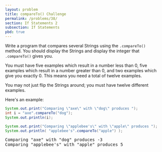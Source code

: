 ```yaml
---
layout: problem
title: compareTo() Challenge
permalink: /problems/38/
section: If Statements 2
subsection: If Statements
pbd: true
---
```

Write a program that compares several Strings using the `.compareTo()` method. 
You should display the Strings and display the integer that `.compareTo()` gives you.

You must have five examples which result in a number less than 0, 
five examples which result in a number greater than 0, and two examples which give you exactly 0. 
This means you need a total of twelve examples.

You may not just flip the Strings around; you must have twelve different examples.

Here's an example:

```java
System.out.print("Comparing \"axe\" with \"dog\" produces ");
int i = "axe".compareTo("dog");
System.out.println(i);

System.out.print("Comparing \"applebee's\" with \"apple\" produces ");
System.out.println( "applebee's".compareTo("apple") );
```

<pre class="terminal">
Comparing "axe" with "dog" produces -3
Comparing "applebee's" with "apple" produces 5
</pre>
